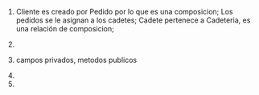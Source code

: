 1. Cliente es creado por Pedido por lo que es una composicion;
   Los pedidos se le asignan a los cadetes;
   Cadete pertenece a Cadeteria, es una relación de composicion;

2. 

3. campos privados, metodos publicos

4. 

5. 